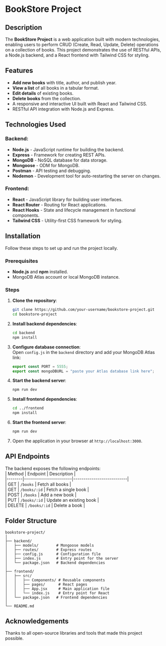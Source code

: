 # BookStore Project  

## Description  
The **BookStore Project** is a web application built with modern technologies, enabling users to perform CRUD (Create, Read, Update, Delete) operations on a collection of books. This project demonstrates the use of RESTful APIs, a Node.js backend, and a React frontend with Tailwind CSS for styling.  

## Features  
- **Add new books** with title, author, and publish year.  
- **View a list** of all books in a tabular format.  
- **Edit details** of existing books.  
- **Delete books** from the collection.  
- A responsive and interactive UI built with React and Tailwind CSS.  
- RESTful API integration with Node.js and Express.  

## Technologies Used  
### Backend:  
- **Node.js** - JavaScript runtime for building the backend.  
- **Express** - Framework for creating REST APIs.  
- **MongoDB** - NoSQL database for data storage.  
- **Mongoose** - ODM for MongoDB.  
- **Postman** - API testing and debugging.  
- **Nodemon** - Development tool for auto-restarting the server on changes.  

### Frontend:  
- **React** - JavaScript library for building user interfaces.  
- **React Router** - Routing for React applications.  
- **React Hooks** - State and lifecycle management in functional components.  
- **Tailwind CSS** - Utility-first CSS framework for styling.  

## Installation  
Follow these steps to set up and run the project locally.  

### Prerequisites  
- **Node.js** and **npm** installed.  
- MongoDB Atlas account or local MongoDB instance.  

### Steps  
1. **Clone the repository**:  
   ```bash  
   git clone https://github.com/your-username/bookstore-project.git  
   cd bookstore-project  
   ```  

2. **Install backend dependencies**:  
   ```bash  
   cd backend  
   npm install  
   ```  

3. **Configure database connection**:  
   Open `config.js` in the `backend` directory and add your MongoDB Atlas link:  
   ```javascript  
   export const PORT = 5555;  
   export const mongoDBURL = "paste your Atlas database link here";  
   ```  

4. **Start the backend server**:  
   ```bash  
   npm run dev  
   ```  

5. **Install frontend dependencies**:  
   ```bash  
   cd ../frontend  
   npm install  
   ```  

6. **Start the frontend server**:  
   ```bash  
   npm run dev  
   ```  

7. Open the application in your browser at `http://localhost:3000`.  

## API Endpoints  
The backend exposes the following endpoints:  
| Method | Endpoint               | Description               |  
|--------|------------------------|---------------------------|  
| GET    | `/books`               | Fetch all books           |  
| GET    | `/books/:id`           | Fetch a single book       |  
| POST   | `/books`               | Add a new book            |  
| PUT    | `/books/:id`           | Update an existing book   |  
| DELETE | `/books/:id`           | Delete a book             |  

## Folder Structure  
```
bookstore-project/  
│  
├── backend/  
│   ├── models/        # Mongoose models  
│   ├── routes/        # Express routes  
│   ├── config.js      # Configuration file  
│   ├── index.js       # Entry point for the server  
│   └── package.json   # Backend dependencies  
│  
├── frontend/  
│   ├── src/  
│   │   ├── Components/ # Reusable components  
│   │   ├── pages/      # React pages  
│   │   ├── App.jsx     # Main application file  
│   │   └── index.js    # Entry point for React  
│   └── package.json   # Frontend dependencies  
│  
└── README.md  
```  

## Acknowledgements  
Thanks to all open-source libraries and tools that made this project possible.  
 
